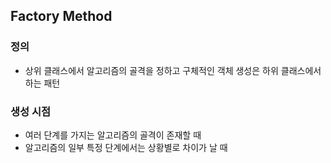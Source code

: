 ## Factory Method

### 정의
- 상위 클래스에서 알고리즘의 골격을 정하고 구체적인 객체 생성은 하위 클래스에서 하는 패턴

### 생성 시점
- 여러 단계를 가지는 알고리즘의 골격이 존재할 때
- 알고리즘의 일부 특정 단계에서는 상황별로 차이가 날 때
